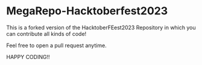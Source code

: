 # MegaRepo-Hacktoberfest2023
This is a forked version of the HacktoberFEest2023 Repository in which you can contribute all kinds of code!

Feel free to open a pull request anytime.

HAPPY CODING!!
